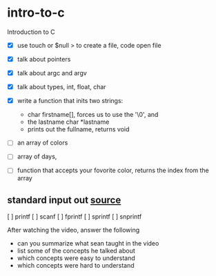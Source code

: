 # intro-to-c
Introduction to C
* [X] use touch or $null > to create a file, code open file
* [X] talk about pointers
* [X] talk about argc and argv

* [X] talk about types, int, float, char
* [x] write a function that inits two  strings:
  - char firstname[], forces us to use the '\0', and 
  - the lastname char *lastname
  - prints out the fullname, returns void
* [ ] an array of colors
* [ ] array of days,
* [ ] function that accepts your fovorite color, returns the index from the array

## standard input out [source](https://www.tutorialspoint.com/c_standard_library/stdio_h.htm)
[ ] printf
[ ] scanf
[ ] fprintf
[ ] sprintf
[ ] snprintf


After watching the video, answer the following
* can you summarize what sean taught in the video
* list some of the concepts he talked about
* which concepts were easy to understand
* which concepts were hard to understand
